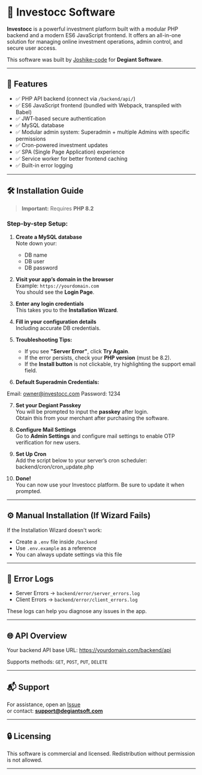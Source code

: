 # 💼 Investocc Software

**Investocc** is a powerful investment platform built with a modular PHP backend and a modern ES6 JavaScript frontend. It offers an all-in-one solution for managing online investment operations, admin control, and secure user access.

This software was built by [Joshike-code](https://github.com/joshike-code) for **Degiant Software**.

---

## 🚀 Features

- ✅ PHP API backend (connect via `/backend/api/`)
- ✅ ES6 JavaScript frontend (bundled with Webpack, transpiled with Babel)
- ✅ JWT-based secure authentication
- ✅ MySQL database
- ✅ Modular admin system: Superadmin + multiple Admins with specific permissions
- ✅ Cron-powered investment updates
- ✅ SPA (Single Page Application) experience
- ✅ Service worker for better frontend caching
- ✅ Built-in error logging

---

## 🛠️ Installation Guide

> **Important:** Requires **PHP 8.2**

### Step-by-step Setup:

1. **Create a MySQL database**  
   Note down your:  
   - DB name  
   - DB user  
   - DB password  

2. **Visit your app’s domain in the browser**  
   Example: `https://yourdomain.com`  
   You should see the **Login Page**.

3. **Enter any login credentials**  
   This takes you to the **Installation Wizard**.

4. **Fill in your configuration details**  
   Including accurate DB credentials.

5. **Troubleshooting Tips:**
   - If you see **"Server Error"**, click **Try Again**.
   - If the error persists, check your **PHP version** (must be 8.2).
   - If the **Install button** is not clickable, try highlighting the support email field.

6. **Default Superadmin Credentials:**

Email: owner@investocc.com
Password: 1234

7. **Set your Degiant Passkey**  
You will be prompted to input the **passkey** after login.  
Obtain this from your merchant after purchasing the software.

8. **Configure Mail Settings**  
Go to **Admin Settings** and configure mail settings to enable OTP verification for new users.

9. **Set Up Cron**  
Add the script below to your server’s cron scheduler:
backend/cron/cron_update.php

10. **Done!**  
 You can now use your Investocc platform. Be sure to update it when prompted.

---

## ⚙️ Manual Installation (If Wizard Fails)

If the Installation Wizard doesn't work:

- Create a `.env` file inside `/backend`
- Use `.env.example` as a reference
- You can always update settings via this file

---

## 📂 Error Logs

- Server Errors → `backend/error/server_errors.log`
- Client Errors → `backend/error/client_errors.log`

These logs can help you diagnose any issues in the app.

---

## 🌐 API Overview

Your backend API base URL:
https://yourdomain.com/backend/api


Supports methods: `GET`, `POST`, `PUT`, `DELETE`

---

## 📬 Support

For assistance, open an [Issue](https://github.com/joshike-code/investocc-software/issues)  
or contact: **support@degiantsoft.com**

---

## 🔒 Licensing

This software is commercial and licensed. Redistribution without permission is not allowed.

---